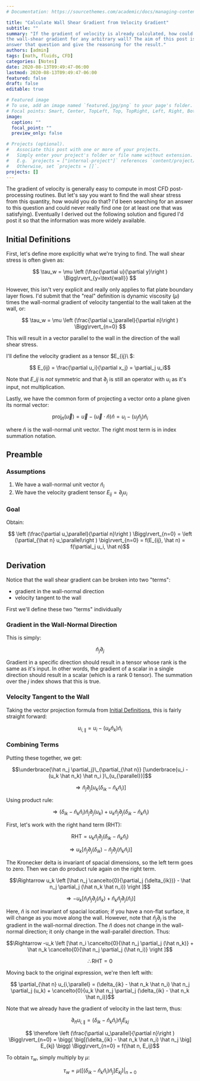 ```yaml
---
# Documentation: https://sourcethemes.com/academic/docs/managing-content/

title: "Calculate Wall Shear Gradient from Velocity Gradient"
subtitle: ""
summary: "If the gradient of velocity is already calculated, how could you get
the wall-shear gradient for any arbitrary wall? The aim of this post is to
answer that question and give the reasoning for the result."
authors: [admin]
tags: [math, fluids, CFD]
categories: [Notes]
date: 2020-08-13T09:49:47-06:00
lastmod: 2020-08-13T09:49:47-06:00
featured: false
draft: false
editable: true

# Featured image
# To use, add an image named `featured.jpg/png` to your page's folder.
# Focal points: Smart, Center, TopLeft, Top, TopRight, Left, Right, BottomLeft, Bottom, BottomRight.
image:
  caption: ""
  focal_point: ""
  preview_only: false

# Projects (optional).
#   Associate this post with one or more of your projects.
#   Simply enter your project's folder or file name without extension.
#   E.g. `projects = ["internal-project"]` references `content/project/deep-learning/index.md`.
#   Otherwise, set `projects = []`.
projects: []
---
```


The gradient of velocity is generally easy to compute in most CFD
post-processing routines. But let's say you want to find the wall shear stress
from this quantity, how would you do that? I'd been searching for an answer to
this question and could never really find one (or at least one that was
satisfying). Eventually I derived out the following solution and figured I'd
post it so that the information was more widely available.

## Initial Definitions

First, let's define more explicitly what we're trying to find. The wall shear
stress is often given as:

$$ \tau_w = \mu \left (\frac{\partial u}{\partial y}\right )
\Bigg\rvert_{y=\text{wall}} $$

However, this isn't very explicit and really only applies to flat plate
boundary layer flows. I'd submit that the "real" definition is dynamic
viscosity ($\mu$) times the wall-normal gradient of velocity tangential to the
wall taken at the wall, or:

$$ \tau_w = \mu \left (\frac{\partial u_\parallel}{\partial n}\right )
\Bigg\rvert_{n=0} $$

This will result in a vector parallel to the wall in the direction of the wall
shear stress.

I'll define the velocity gradient as a tensor $E_{ij}\ $:

$$ E_{ij} = \frac{\partial u_i}{\partial x_j} = \partial_j u_i$$

Note that $E\_{ij}$ is _not_ symmetric and that $\partial_j$ is still an
operator with $u_i$ as it's input, not multiplication.

Lastly, we have the common form of projecting a vector onto a plane given its
normal vector:

$$ \text{proj}_{\hat n}(\overrightarrow{u}) = \overrightarrow{u} - 
(\overrightarrow{u} \cdot \hat n) \hat n
= u_i - (u_j \hat n_j) \hat n_i$$

where $\hat n$ is the wall-normal unit vector. The right most term is in index
summation notation.

## Preamble

### Assumptions

1. We have a wall-normal unit vector $\hat n_i$
2. We have the velocity gradient tensor $E_{ij} = \partial_j u_i$

### Goal

Obtain:

$$ \left (\frac{\partial u_\parallel}{\partial n}\right ) \Bigg\rvert_{n=0} =
\left (\partial_{\hat n} u_\parallel\right ) \big\rvert_{n=0} = 
f(E_{ij}, \hat n) = f(\partial_j u_i, \hat n)$$

## Derivation

Notice that the wall shear gradient can be broken into two "terms": 

 - gradient in the wall-normal direction
 - velocity tangent to the wall

First we'll define these two "terms" individually

### Gradient in the Wall-Normal Direction

This is simply:

$$\hat n_j \partial_j$$

Gradient in a specific direction should result in a tensor whose rank is the
same as it's input. In other words, the gradient of a scalar in a single
direction should result in a scalar (which is a rank 0 tensor). The summation
over the $j$ index shows that this is true.

### Velocity Tangent to the Wall

Taking the vector projection formula from [Initial
Definitions](#initial-definitions), this is fairly straight forward:

$$ u_{i,\parallel} = u_i - (u_k \hat n_k) \hat n_i$$

### Combining Terms

Putting these together, we get:

$$\underbrace{\hat n_j \partial_j}\_{\partial_{\hat n}}
[\underbrace{u_i - (u_k \hat n_k) \hat n_i }\_{u_{\parallel}}]$$

$$\Rightarrow \hat n_j \partial_j \left [u_k (\delta_{ik} - \hat n_k \hat n_i)
\right]$$

Using product rule:

$$ \Rightarrow (\delta_{ik} - \hat n_k \hat n_i)
\hat n_j \partial_j (u_k) +
u_k \hat n_j \partial_j (\delta_{ik} - \hat n_k \hat n_i)$$

First, let's work with the right hand term (RHT):

$$ \text{RHT} = u_k \hat n_j \partial_j (\delta_{ik} - \hat n_k \hat n_i) $$

$$\Rightarrow u_k \left [\hat n_j \partial_j (\delta_{ik}) - \hat n_j
\partial_j (\hat n_k \hat n_i) \right ]$$

The Kronecker delta is invariant of spacial dimensions, so the left term goes to
zero. Then we can do product rule again on the right term.

$$\Rightarrow u_k \left [\hat n_j \cancelto{0}{\partial_j (\delta_{ik})} - \hat n_j
\partial_j (\hat n_k \hat n_i)) \right ]$$

$$\Rightarrow -u_k  \left [\hat n_i \hat n_j \partial_j (\hat n_k) + \hat n_k
\hat n_j \partial_j (\hat n_i) \right ]$$

Here, $\hat n$ is *not* invariant of spacial location; if you have a non-flat
surface, it will change as you move along the wall. However, note that $\hat
n_j \partial_j$ is the gradient in the wall-normal direction. The $\hat n$
does not change in the wall-normal direction; it only change in the
wall-parallel direction. Thus:

$$\Rightarrow -u_k  \left [\hat n_i \cancelto{0}{\hat n_j \partial_j (\hat
n_k)} + \hat n_k \cancelto{0}{\hat n_j \partial_j (\hat n_i)} \right ]$$

$$ \therefore \text{RHT} = 0 $$

Moving back to the original expression, we're then left with:

$$ \partial_{\hat n} u_{i,\parallel} =  (\delta_{ik} - \hat n_k \hat n_i)
\hat n_j \partial_j (u_k) +
\cancelto{0}{u_k \hat n_j \partial_j (\delta_{ik} - \hat n_k \hat n_i)}$$

Note that we already have the gradient of velocity in the last term, thus:

$$ \partial_{\hat n} u_{i,\parallel} =  (\delta_{ik} - \hat n_k \hat n_i)
\hat n_j E_{kj} $$

$$ \therefore \left (\frac{\partial u_\parallel}{\partial n}\right )
\Bigg\rvert_{n=0} = \bigg( \big[(\delta_{ik} - \hat n_k \hat n_i) \hat n_j
\big] E_{kj} \bigg) \Bigg\rvert_{n=0} = f(\hat n, E_ij)$$

To obtain $\tau_w$, simply multiply by $\mu$:

$$\tau_w = \mu \bigg( \big[(\delta_{ik} - \hat n_k \hat n_i) \hat n_j
\big] E_{kj} \bigg) \Bigg\rvert_{n=0} $$
